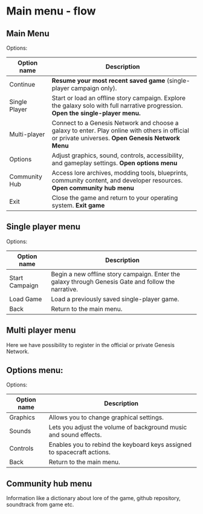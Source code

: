 # Main menu - flow

## Main Menu
Options:

| Option name   | Description                                                                                                                                        |
|---------------|----------------------------------------------------------------------------------------------------------------------------------------------------|
| Continue      | **Resume your most recent saved game** (single-player campaign only).                                                                              |
| Single Player | Start or load an offline story campaign. Explore the galaxy solo with full narrative progression. **Open the single-player menu.**                 |
| Multi-player  | Connect to a Genesis Network and choose a galaxy to enter. Play online with others in official or private universes. **Open Genesis Network Menu** |
| Options       | Adjust graphics, sound, controls, accessibility, and gameplay settings. **Open options menu**                                                      |
| Community Hub | Access lore archives, modding tools, blueprints, community content, and developer resources. **Open community hub menu**                           |
| Exit          | Close the game and return to your operating system. **Exit game**                                                                                  |

## Single player menu
Options:

| Option name    | Description                                                                                         |
|----------------|-----------------------------------------------------------------------------------------------------|
| Start Campaign | Begin a new offline story campaign. Enter the galaxy through Genesis Gate and follow the narrative. |
| Load Game      | Load a previously saved single-player game.                                                         |
| Back           | Return to the main menu.                                                                            |

## Multi player menu
Here we have possibility to register in the official or private Genesis Network. 

## Options menu:
Options:

| Option name | Description                                                              |
|-------------|--------------------------------------------------------------------------|
| Graphics    | Allows you to change graphical settings.                                 |
| Sounds      | Lets you adjust the volume of background music and sound effects.        |
| Controls    | Enables you to rebind the keyboard keys assigned to spacecraft actions.  |
| Back        | Return to the main menu.                                                 |

## Community hub menu
Information like a dictionary about lore of the game, github repository, soundtrack from game etc.